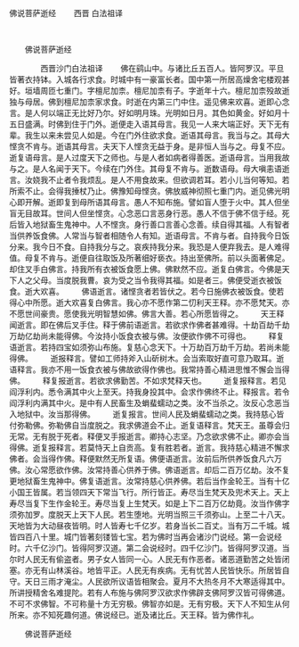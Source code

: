   佛说菩萨逝经
                        　　西晋 白法祖译

                        
        　      


　　佛说菩萨逝经

　　　　西晋沙门白法祖译
　　佛在鹞山中。与诸比丘五百人。皆阿罗汉。平旦皆著衣持钵。入城各行求食。时城中有一豪富长者。国中第一所居高燥舍宅楼观甚好。垣墙周匝七重门。字檀尼加柰。檀尼加柰有子。字逝年十六。檀尼加柰殁故逝独与母居。佛到檀尼加柰家求食。时逝在内第三门中住。遥见佛来欢喜。逝即心念言。是人何以端正无比好乃尔。好如明月珠。光明如日月。其色如黄金。好如月十五日盛满。时佛到住于门外。逝便走入语其母言。我见一人来大端正好。天下无有辈。我生以来未尝见人如是。今在门外住欲求食。逝语其母言。我当与之。其母大悭贪不肯与。逝语其母言。夫天下人悭贪无益于身。是非恒人当与之。母复不应。逝复语母言。是人过度天下之师也。与是人者如病者得善医。逝语母言。当用我故与之。是人名闻于天下。今续在门外住。其母复不肯与。逝数语母。母大嗔恚语逝言。汝娆我不止者令我烦乱。是人不用食故来。但欲调若耳。若小儿当何等知。若所索不止。会得我捶杖乃止。佛豫知母悭贪。佛放威神彻照七重门内。逝见佛光明心即开解。逝即复到母所语其母言。愚人不知布施。譬如盲人堕于火中。其人但坐盲无目故耳。世间人但坐悭贪。心念恶口言恶身行恶。愚人不信于佛不信于经。死后皆入地狱畜生鬼神中。人不悭贪。身行善口言善心念善。续自得其福。人有智者当供养饭食佛。人常当与智者相随令人有知。逝语母言。不肯与者。自持我今日饭分来。我今日不食。自持我分与之。哀疾持我分来。我恐是人便弃我去。是人难得值。母复不肯与。逝便自往取饭及所著细好亵衣。持出至佛所。前以头面著佛足。却住叉手白佛言。持我所有衣被饭食愿上佛。佛默然不应。逝复白佛言。今佛是天下人之父母。当度脱我曹。哀为受之当令我得其福。如是者三。佛便受逝衣被饭食。逝大欢喜。
　　佛语逝言。诸悭贪者若皆伏之。若今日施佛衣被饭食。使若得心中所愿。逝大欢喜复白佛言。我心亦不愿作第二忉利天王释。亦不愿梵天。亦不愿世间豪贵。愿使我光明智慧如佛。佛言大善。若心所愿皆得之。
　　天王释闻逝言。即在佛后叉手住。释于佛前语逝言。若欲求作佛者甚难得。十劫百劫千劫万劫亿劫尚未能得佛。今汝持小饭食衣被与佛。汝便欲作佛不可得也。
　　释复语逝言。若持四宝如须弥山布施。复慈心念天下。十万劫百万劫千万劫。若尚未能得佛。
　　逝报释言。譬如工师持斧入山斫树木。会当索取好直可意乃取耳。逝语释言。我亦不用一饭食衣被与佛故欲得作佛也。我常持善心精进思惟不懈会当得佛。
　　释复报逝言。若欲求佛勤苦。不如求梵释天也。
　　逝复报释言。若见阎浮利内。悉令满其中火上至天。持我身投其中。会求作佛终不止。释报言。若令阎浮利内满其中火。是中有人民畜生及蜎蜚蠕动之类。汝不当杀之。汝反心念恶当入地狱中。汝当那得佛。
　　逝复报言。世间人民及蜎蜚蠕动之类。我持慈心皆付弥勒佛。弥勒佛自当度脱之。我求佛道会不止。逝复语释言。梵天王。虽尊会归无常。无有脱于死者。释便叉手报逝言。卿持心志坚。乃念欲求佛不止。卿亦会当得佛。逝复报释言。若莫恃天上自贡高。复有胜若者。逝言。我持慈心精进不懈求佛者。会当得作佛。释便默然无所复语。佛便语逝言。汝前后所供养饭食凡六万佛。汝心常愿欲作佛。汝常持善心供养于佛。佛语逝言。却后二百万亿劫。汝不复更地狱畜生鬼神中。佛复语逝言。汝常持慈心供养佛。若后当作金轮王。当有十亿小国王皆属。若当领四天下常当飞行。所行皆正。寿尽当生梵天及兜术天上。天上寿尽当复下生作金轮王。寿尽当复上生梵天。如是上下二百万亿劫竟。汝当作佛字须弥加罗。度脱天上天下人民。若生堕地。光明当照三千须弥山。上至二十八天。天地皆为大动昼夜皆明。时人皆寿七千亿岁。若身当长二百丈。当有万二千城。城皆四百八十里。城门皆著刻镂皆七宝。若为佛时当再会诸沙门说经。第一会说经时。六千亿沙门。皆得阿罗汉道。第二会说经时。四千亿沙门。皆得阿罗汉道。当尔时人民无有偷盗者。男子女人皆同一心。人民无有作恶者。诸恶道勤苦之处皆闭塞。亦无有山林溪谷。地皆平正。人民无有疾病。无有忧苦人民皆快乐。所居皆自守。天日三雨才淹尘。人民欲所议语皆相聚会。夏月不大热冬月不大寒适得其中。所讲授精舍名难提陀。若有人布施与佛阿罗汉欲求作佛辟支佛阿罗汉皆可得佛道。不可不求佛智。不可称量十方无穷极。佛智亦如是。无有穷极。天下人不知生从何所来。亦不知死趣何道。佛说经已。逝及诸比丘。天王释。皆为佛作礼。

　　佛说菩萨逝经


